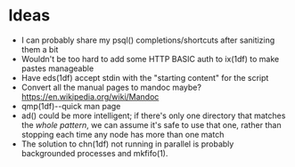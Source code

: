 Ideas
=====

*   I can probably share my psql() completions/shortcuts after sanitizing them
    a bit
*   Wouldn't be too hard to add some HTTP BASIC auth to ix(1df) to make pastes
    manageable
*   Have eds(1df) accept stdin with the "starting content" for the script
*   Convert all the manual pages to mandoc maybe? <https://en.wikipedia.org/wiki/Mandoc>
*   qmp(1df)--quick man page
*   ad() could be more intelligent; if there's only one directory that matches
    the *whole pattern*, we can assume it's safe to use that one, rather than
    stopping each time any node has more than one match
*   The solution to chn(1df) not running in parallel is probably backgrounded
    processes and mkfifo(1).
